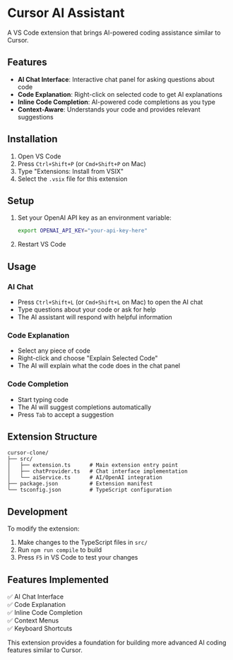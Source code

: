 # Cursor AI Assistant

A VS Code extension that brings AI-powered coding assistance similar to Cursor.

## Features

- **AI Chat Interface**: Interactive chat panel for asking questions about code
- **Code Explanation**: Right-click on selected code to get AI explanations
- **Inline Code Completion**: AI-powered code completions as you type
- **Context-Aware**: Understands your code and provides relevant suggestions

## Installation

1. Open VS Code
2. Press `Ctrl+Shift+P` (or `Cmd+Shift+P` on Mac)
3. Type "Extensions: Install from VSIX"
4. Select the `.vsix` file for this extension

## Setup

1. Set your OpenAI API key as an environment variable:
   ```bash
   export OPENAI_API_KEY="your-api-key-here"
   ```

2. Restart VS Code

## Usage

### AI Chat
- Press `Ctrl+Shift+L` (or `Cmd+Shift+L` on Mac) to open the AI chat
- Type questions about your code or ask for help
- The AI assistant will respond with helpful information

### Code Explanation
- Select any piece of code
- Right-click and choose "Explain Selected Code"
- The AI will explain what the code does in the chat panel

### Code Completion
- Start typing code
- The AI will suggest completions automatically
- Press `Tab` to accept a suggestion

## Extension Structure

```
cursor-clone/
├── src/
│   ├── extension.ts      # Main extension entry point
│   ├── chatProvider.ts   # Chat interface implementation
│   └── aiService.ts      # AI/OpenAI integration
├── package.json          # Extension manifest
└── tsconfig.json         # TypeScript configuration
```

## Development

To modify the extension:

1. Make changes to the TypeScript files in `src/`
2. Run `npm run compile` to build
3. Press `F5` in VS Code to test your changes

## Features Implemented

✅ AI Chat Interface  
✅ Code Explanation  
✅ Inline Code Completion  
✅ Context Menus  
✅ Keyboard Shortcuts  

This extension provides a foundation for building more advanced AI coding features similar to Cursor.